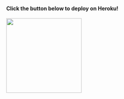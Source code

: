 <h4>Click the button below to deploy  on Heroku!</h4>    
<p><a href="https://dashboard.heroku.com/new?template=https://github.com/Attitudequeen143/Squirrelletbot"><img src="https://img.shields.io/badge/Deploy%20To%20Heroku-blueviolet?style=for-the-badge&logo=heroku" width="200"/></a></p>
